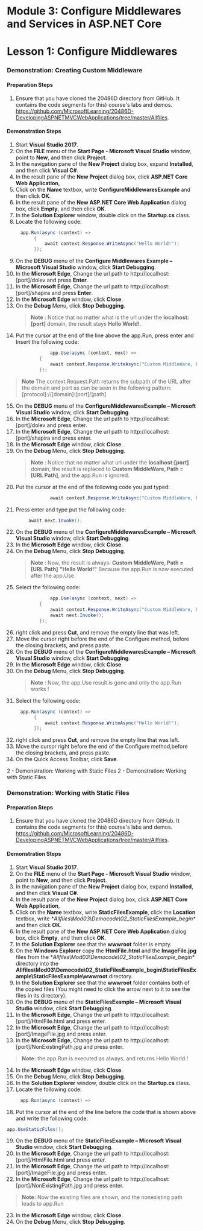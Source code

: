 ﻿# Module 3: Configure Middlewares and Services in ASP.NET Core

# Lesson 1: Configure Middlewares

### Demonstration: Creating Custom Middleware

#### Preparation Steps 

1. Ensure that you have cloned the 20486D directory from GitHub. It contains the code segments for this) course's labs and demos. https://github.com/MicrosoftLearning/20486D-DevelopingASPNETMVCWebApplications/tree/master/Allfiles.

#### Demonstration Steps
1. Start **Visual Studio 2017**.
2. On the **FILE** menu of the **Start Page - Microsoft Visual Studio** window, point to **New**, and then click **Project**.
3. In the navigation pane of the **New Project** dialog box, expand **Installed**, and then click **Visual C#**.
4. In the result pane of the **New Project** dialog box, click **ASP.NET Core Web Application**, 
5. Click on the **Name** textbox, write  **ConfigureMiddlewaresExample** and then click **OK**.
6. In the result pane of the **New ASP.NET Core Web Application**  dialog box, click **Empty**, and then click **OK**.
7. In the **Solution Explorer** window, double click on the **Startup.cs** class.
8. Locate the following code:
  ```cs
       app.Run(async (context) =>
            {
                await context.Response.WriteAsync("Hello World!");
            });
```
9. On the **DEBUG** menu of the **Configure Middlewares Example –  Microsoft Visual Studio** window, click **Start Debugging**.
10. In the **Microsoft Edge**, Change the url path to http://localhost:[port]/dolev and press **Enter**.
11. In the **Microsoft Edge**, Change the url path to http://localhost:[port]/shapira and press **Enter**. 
12. In the **Microsoft Edge** window, click **Close**.
13. On the **Debug** Menu, click **Stop Debugging**.
    >**Note** : Notice that no matter what is the url under the **localhost:[port]** domain, the result stays **Hello World!**.
14. Put the cursor at the end of the line above the app.Run, press enter and Insert the following code:
```cs
                app.Use(async (context, next) =>
            {
                await context.Response.WriteAsync("Custom MiddleWare, Path = " + context.Request.Path.Value + Environment.NewLine);
            });
```
>**Note** The context.Request.Path returns the subpath of the URL after the domain and port as can be seen in the following pattern: [protocol]://[domain]:[port]/[path]
15. On the **DEBUG** menu of the **ConfigureMiddlewaresExample –  Microsoft Visual Studio** window, click **Start Debugging**.
16. In the **Microsoft Edge**, Change the url path to http://localhost:[port]/dolev and press enter.
17. In the **Microsoft Edge**, Change the url path to http://localhost:[port]/shapira and press enter. 
18. In the **Microsoft Edge** window, click **Close**.
19. On the **Debug** Menu, click **Stop Debugging**.
     >**Note** : Notice that no matter what url under the **localhost:[port]** domain, the result is replaced to **Custom MiddleWare, Path = [URL Path]**, and the app.Run is ignored.
20. Put the cursor at the end of the following code you just typed:
```cs
                await context.Response.WriteAsync("Custom MiddleWare, Path = " + context.Request.Path.Value + Environment.NewLine);
```
21.  Press enter and type put the following code:
```cs
        await next.Invoke();
```
22. On the **DEBUG** menu of the **ConfigureMiddlewaresExample –  Microsoft Visual Studio** window, click **Start Debugging**.
23. In the **Microsoft Edge** window, click **Close**.
24. On the **Debug** Menu, click **Stop Debugging**.
     >**Note** : Now, the result is always: 
     **Custom MiddleWare, Path = [URL Path]**
     **"Hello World!"**
     Because the app.Run is now executed after the app.Use
25. Select the following code:
```cs
                app.Use(async (context, next) =>
            {
                await context.Response.WriteAsync("Custom MiddleWare, Path = " + context.Request.Path.Value + Environment.NewLine);
                await next.Invoke();
            });
```
26. right click and press **Cut**, and remove the empty line that was left.
27. Move the cursor right before the end of the Configure method, before the closing brackets, and press paste.
28. On the **DEBUG** menu of the **ConfigureMiddlewaresExample –  Microsoft Visual Studio** window, click **Start Debugging**.
29. In the **Microsoft Edge** window, click **Close**.
30. On the **Debug** Menu, click **Stop Debugging**.
     >**Note** : Now, the app.Use result is gone and only the app.Run works !
31. Select the following code:
  ```cs
       app.Run(async (context) =>
            {
                await context.Response.WriteAsync("Hello World!");
            });
```
32. right click and press **Cut**, and remove the empty line that was left.
33. Move the cursor right before the end of the Configure method,before the closing brackets,  and press paste.
34. On the Quick Access Toolbar, click **Save**.


2 - Demonstration: Working with Static Files
2 - Demonstration: Working with Static Files

### Demonstration: Working with Static Files

#### Preparation Steps 

1. Ensure that you have cloned the 20486D directory from GitHub. It contains the code segments for this) course's labs and demos. https://github.com/MicrosoftLearning/20486D-DevelopingASPNETMVCWebApplications/tree/master/Allfiles.

#### Demonstration Steps
1. Start **Visual Studio 2017**.
2. On the **FILE** menu of the **Start Page - Microsoft Visual Studio** window, point to **New**, and then click **Project**.
3. In the navigation pane of the **New Project** dialog box, expand **Installed**, and then click **Visual C#**.
4. In the result pane of the **New Project** dialog box, click **ASP.NET Core Web Application**, 
5. Click on the **Name** textbox, write  **StaticFilesExample**, click the **Location** textbox, write **Allfiles\Mod03\Democode\02_StaticFilesExample_begin\** and then click **OK**. 
6. In the result pane of the **New ASP.NET Core Web Application**  dialog box, click **Empty**, and then click **OK**.
7. In the **Solution Explorer** see that the **wwwroot** folder is empty.
8. On the **Windows Explorer** copy the **HtmlFile.html** and the **ImageFile.jpg** files from the **Allfiles\Mod03\Democode\02_StaticFilesExample_begin\** directory into the **Allfiles\Mod03\Democode\02_StaticFilesExample_begin\StaticFilesExample\StaticFilesExample\wwwroot** directory.
9. In the **Solution Explorer** see that the **wwwroot** folder contains both of the copied files (You might need to click the arrow next to it to see the files in its directory).
10. On the **DEBUG** menu of the **StaticFilesExample –  Microsoft Visual Studio** window, click **Start Debugging**.
11. In the **Microsoft Edge**, Change the url path to http://localhost:[port]/HtmlFile.html and press enter.
12. In the **Microsoft Edge**, Change the url path to http://localhost:[port]/ImageFile.jpg and press enter. 
13. In the **Microsoft Edge**, Change the url path to http://localhost:[port]/NonExistingPath.jpg and press enter. 
 >**Note:** the app.Run is executed as always, and returns Hello World !
14. In the **Microsoft Edge** window, click **Close**.
15. On the **Debug** Menu, click **Stop Debugging**.
16. In the **Solution Explorer** window, double click on the **Startup.cs** class. 
17. Locate the following code:
  ```cs
       app.Run(async (context) =>
```
18. Put the cursor at the end of the line before the code that is shown above and write the following code:
 ```cs
app.UseStaticFiles();
```
19. On the **DEBUG** menu of the **StaticFilesExample –  Microsoft Visual Studio** window, click **Start Debugging**.
20. In the **Microsoft Edge**, Change the url path to http://localhost:[port]/HtmlFile.html and press enter.
21. In the **Microsoft Edge**, Change the url path to http://localhost:[port]/ImageFile.jpg and press enter. 
22. In the **Microsoft Edge**, Change the url path to http://localhost:[port]/NonExistingPath.jpg and press enter. 
 >**Note:** Now the existing files are shown, and the nonexisting path leads to app.Run
23. In the **Microsoft Edge** window, click **Close**.
24. On the **Debug** Menu, click **Stop Debugging**.

 
 






